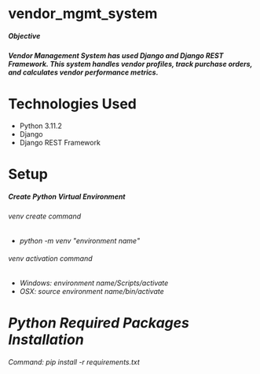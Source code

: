 # vendor_mgmt_system

<h5>Objective<h5>
Vendor Management System has used Django and Django REST Framework. This system handles vendor profiles, track purchase orders, and calculates vendor performance metrics.

# Technologies Used

<ul>
<li>Python 3.11.2</li>
<li>Django</li>
<li>Django REST Framework</li>
</ul>

# Setup

<h5>Create Python Virtual Environment</h5>
<h6><i>venv create command<i></h6>
<ul>
<li> python -m venv "environment name"</li>
</ul>
<h6><i>venv activation command<i></h6>
<ul>
<li> Windows: environment name/Scripts/activate </li>
<li> OSX: source environment name/bin/activate </li>
</ul>

# Python Required Packages Installation

<h6>Command: pip install -r requirements.txt</h6>
